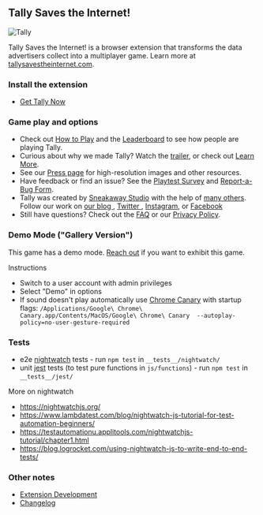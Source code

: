 

## Tally Saves the Internet!

![Tally](https://tallysavestheinternet.com/assets/img/tally/tally-153w.png "Hi! I'm Tally.")

Tally Saves the Internet! is a browser extension that transforms the data advertisers collect into a multiplayer game.
Learn more at [tallysavestheinternet.com](https://tallysavestheinternet.com).


### Install the extension

* [Get Tally Now](https://tallysavestheinternet.com)




### Game play and options

* Check out <a href="https://tallysavestheinternet.com/how-to-play">How to Play</a> and the <a href="https://tallysavestheinternet.com/leaderboard">Leaderboard</a> to see how people are playing Tally.
* Curious about why we made Tally? Watch the <a href="https://tallysavestheinternet.com/">trailer</a>, or check out <a href="https://tallysavestheinternet.com/learn-more">Learn More</a>.
* See our <a href="https://tallysavestheinternet.com/press">Press page</a> for high-resolution images and other resources.
* Have feedback or find an issue? See the <a href="https://tallysavestheinternet.com/faq#feedback">Playtest Survey</a> and <a href="https://tallysavestheinternet.com/faq#feedback">Report-a-Bug Form</a>.
* Tally was created by <a href="https://sneakaway.studio">Sneakaway Studio</a> with the help of <a href="https://tallysavestheinternet.com/credits">many others</a>. Follow our work on <a href="https://sneakaway.studio/blog" target="_blank"> our blog </a>, <a href="https://twitter.com/SneakawayStudio" target="_blank"> Twitter </a>, <a href="https://www.instagram.com/sneakaway.studio/" target="_blank">Instagram</a>, or <a href="https://www.facebook.com/sneakawaystudio/" target="_blank">Facebook</a>
* Still have questions? Check out the <a href="https://tallysavestheinternet.com/faq">FAQ</a> or our <a href="https://tallysavestheinternet.com/privacy">Privacy Policy</a>.





### Demo Mode ("Gallery Version")
This game has a demo mode. <a href="https://sneakaway.studio">Reach out</a> if you want to exhibit this game.

Instructions
* Switch to a user account with admin privileges
* Select "Demo" in options
* If sound doesn't play automatically use [Chrome Canary](https://www.google.com/chrome/canary/) with startup flags: `/Applications/Google\ Chrome\ Canary.app/Contents/MacOS/Google\ Chrome\ Canary  --autoplay-policy=no-user-gesture-required`





### Tests

- e2e [nightwatch](https://nightwatchjs.org/) tests - run `npm test` in `__tests__/nightwatch/`
- unit [jest](https://jestjs.io/) tests (to test pure functions in `js/functions`) - run `npm test` in `__tests__/jest/`



More on nightwatch
- https://nightwatchjs.org/
- https://www.lambdatest.com/blog/nightwatch-js-tutorial-for-test-automation-beginners/
- https://testautomationu.applitools.com/nightwatchjs-tutorial/chapter1.html
- https://blog.logrocket.com/using-nightwatch-js-to-write-end-to-end-tests/



### Other notes

* [Extension Development](DEVELOPMENT.md)
* [Changelog](CHANGELOG.md)
